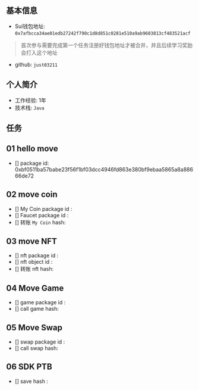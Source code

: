 ## 基本信息
- Sui钱包地址: `0x7afbcca34ae01edb27242f790c1d8d851c0281e510a9ab9603813cf483521acf`
> 首次参与需要完成第一个任务注册好钱包地址才被合并，并且后续学习奖励会打入这个地址
- github: `just03211`

## 个人简介
- 工作经验: 1年
- 技术栈: `Java`

## 任务

##   01 hello move  
- [] package id: 0xbf0511ba57babe23f56f1bf03dcc4946fd863e380bf9ebaa5865a8a88666de72

##   02 move coin
- [] My Coin package id : 
- [] Faucet package id : 
- [] 转账 `My Coin` hash:

##   03 move NFT
- [] nft package id :
- [] nft object id : 
- [] 转账 nft  hash:

##   04 Move Game
- [] game package id :
- [] call game hash:

##   05 Move Swap
- [] swap package id :
- [] call swap hash:

##   06 SDK PTB
- [] save hash :
